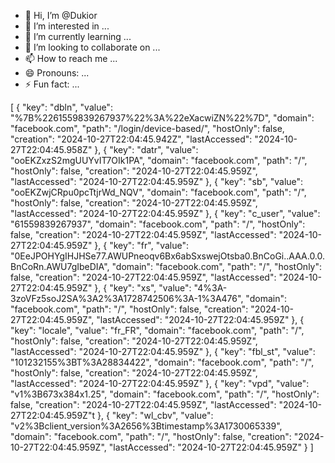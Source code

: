 - 👋 Hi, I’m @Dukior
- 👀 I’m interested in ...
- 🌱 I’m currently learning ...
- 💞️ I’m looking to collaborate on ...
- 📫 How to reach me ...
- 😄 Pronouns: ...
- ⚡ Fun fact: ...

<!---
Dukior/Dukior is a ✨ special ✨ repository because its `README.md` (this file) appears on your GitHub profile.
You can click the Preview link to take a look at your changes.
--->
[
    {
        "key": "dbln",
        "value": "%7B%2261559839267937%22%3A%22eXacwiZN%22%7D",
        "domain": "facebook.com",
        "path": "/login/device-based/",
        "hostOnly": false,
        "creation": "2024-10-27T22:04:45.942Z",
        "lastAccessed": "2024-10-27T22:04:45.958Z"
    },
    {
        "key": "datr",
        "value": "ooEKZxzS2mgUUYvIT7OIk1PA",
        "domain": "facebook.com",
        "path": "/",
        "hostOnly": false,
        "creation": "2024-10-27T22:04:45.959Z",
        "lastAccessed": "2024-10-27T22:04:45.959Z"
    },
    {
        "key": "sb",
        "value": "ooEKZwjCRpu0pcTtjrWd_NQV",
        "domain": "facebook.com",
        "path": "/",
        "hostOnly": false,
        "creation": "2024-10-27T22:04:45.959Z",
        "lastAccessed": "2024-10-27T22:04:45.959Z"
    },
    {
        "key": "c_user",
        "value": "61559839267937",
        "domain": "facebook.com",
        "path": "/",
        "hostOnly": false,
        "creation": "2024-10-27T22:04:45.959Z",
        "lastAccessed": "2024-10-27T22:04:45.959Z"
    },
    {
        "key": "fr",
        "value": "0EeJPOHYgIHJHSe77.AWUPneoqv6Bx6abSxswejOtsba0.BnCoGi..AAA.0.0.BnCoRn.AWU7gIbeDIA",
        "domain": "facebook.com",
        "path": "/",
        "hostOnly": false,
        "creation": "2024-10-27T22:04:45.959Z",
        "lastAccessed": "2024-10-27T22:04:45.959Z"
    },
    {
        "key": "xs",
        "value": "4%3A-3zoVFz5soJ2SA%3A2%3A1728742506%3A-1%3A476",
        "domain": "facebook.com",
        "path": "/",
        "hostOnly": false,
        "creation": "2024-10-27T22:04:45.959Z",
        "lastAccessed": "2024-10-27T22:04:45.959Z"
    },
    {
        "key": "locale",
        "value": "fr_FR",
        "domain": "facebook.com",
        "path": "/",
        "hostOnly": false,
        "creation": "2024-10-27T22:04:45.959Z",
        "lastAccessed": "2024-10-27T22:04:45.959Z"
    },
    {
        "key": "fbl_st",
        "value": "101232155%3BT%3A28834422",
        "domain": "facebook.com",
        "path": "/",
        "hostOnly": false,
        "creation": "2024-10-27T22:04:45.959Z",
        "lastAccessed": "2024-10-27T22:04:45.959Z"
    },
    {
        "key": "vpd",
        "value": "v1%3B673x384x1.25",
        "domain": "facebook.com",
        "path": "/",
        "hostOnly": false,
        "creation": "2024-10-27T22:04:45.959Z",
        "lastAccessed": "2024-10-27T22:04:45.959Z"t
    },
    {
        "key": "wl_cbv",
        "value": "v2%3Bclient_version%3A2656%3Btimestamp%3A1730065339",
        "domain": "facebook.com",
        "path": "/",
        "hostOnly": false,
        "creation": "2024-10-27T22:04:45.959Z",
        "lastAccessed": "2024-10-27T22:04:45.959Z"
    }
]
